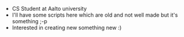 - CS Student at Aalto university 
- I'll have some scripts here which are old and not well made but it's something ;-p
- Interested in creating new something new :)
